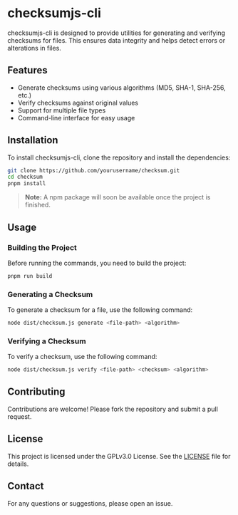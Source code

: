 # checksumjs-cli

checksumjs-cli is designed to provide utilities for generating and verifying checksums for files. This ensures data integrity and helps detect errors or alterations in files.

## Features

- Generate checksums using various algorithms (MD5, SHA-1, SHA-256, etc.)
- Verify checksums against original values
- Support for multiple file types
- Command-line interface for easy usage

## Installation

To install checksumjs-cli, clone the repository and install the dependencies:

```bash
git clone https://github.com/yourusername/checksum.git
cd checksum
pnpm install
```

> **Note:** A npm package will soon be available once the project is finished.

## Usage

### Building the Project

Before running the commands, you need to build the project:

```bash
pnpm run build
```

### Generating a Checksum

To generate a checksum for a file, use the following command:

```bash
node dist/checksum.js generate <file-path> <algorithm>
```

### Verifying a Checksum

To verify a checksum, use the following command:

```bash
node dist/checksum.js verify <file-path> <checksum> <algorithm>
```

## Contributing

Contributions are welcome! Please fork the repository and submit a pull request.

## License

This project is licensed under the GPLv3.0 License. See the [LICENSE](LICENSE) file for details.

## Contact

For any questions or suggestions, please open an issue.

